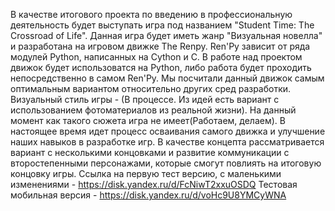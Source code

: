 В качестве итогового проекта по введению в профессиональную деятельность будет выступать игра под названием "Student Time: The Crossroad of Life". Данная игра будет иметь жанр "Визуальная новелла" и разработана на игровом движке The Renpy. Ren'Py зависит от ряда модулей Python, написанных на Cython и C. В работе над проектом движок будет использоватся на Python, либо работа будет проходить непосредственно в самом Ren'Py. Мы посчитали данный движок самым оптимальным вариантом относительно других сред разработки. Визуальный стиль игры - (В процессе. Из идей есть вариант с использованием фотоматериалов из реальной жизни). На данный момент как такого сюжета игра не имеет(Работаем, делаем). В настоящее время идет процесс осваивания самого движка и улучшение наших навыков в разработке игр. В качестве концепта рассматривается вариант с несколькими концовками и развитие коммуникации с второстепенными персонажами, которые смогут повлиять на итоговую концовку игры.
Ссылка на первую тест версию, с маленькими изменениями - https://disk.yandex.ru/d/FcNiwT2xxuOSDQ
Тестовая мобильная версия - https://disk.yandex.ru/d/voHc9U8YMCyWNA

